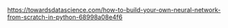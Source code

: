 https://towardsdatascience.com/how-to-build-your-own-neural-network-from-scratch-in-python-68998a08e4f6